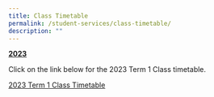 ```yaml
---
title: Class Timetable
permalink: /student-services/class-timetable/
description: ""
---
```

<p><strong><u>2023</u></strong></p>
<p>Click on the link below for the 2023 Term 1 Class timetable.</p>
<p><a href="/files/2023_Sem 1 Term 2_Class TT_updated 150323_11zon.pdf.pdf" target="_blank" rel="noopener">2023 Term 1 Class Timetable</a><br></p>